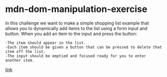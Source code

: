 # mdn-dom-manipulation-exercise

In this challenge we want to make a simple shopping list example that allows you to dynamically add items to the list using a form input and button. When you add an item to the input and press the button:

    -The item should appear in the list.
    -Each item should be given a button that can be pressed to delete that item off the list.
    -The input should be emptied and focused ready for you to enter another item.

[link](https://developer.mozilla.org/en-US/docs/Learn/JavaScript/Client-side_web_APIs/Manipulating_documents#active_learning_a_dynamic_shopping_list)